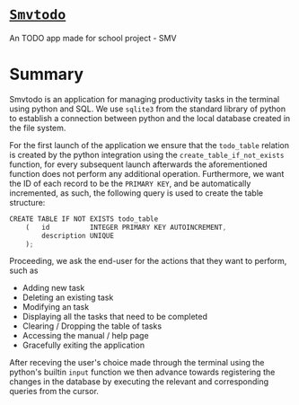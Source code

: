 # [`Smvtodo`](https://github.com/Achxy/smvtodo)
An TODO app made for school project - SMV

# Summary
Smvtodo is an application for managing productivity tasks in the terminal using python and SQL.
We use `sqlite3` from the standard library of python to establish a connection between python and the local database created in the file system.

For the first launch of the application we ensure that the `todo_table` relation is created by the python integration using the `create_table_if_not_exists` function, for every subsequent launch afterwards the aforementioned function does not perform any additional operation. Furthermore, we want the ID of each record to be the `PRIMARY KEY`, and be automatically incremented, as such, the following query is used to create the table structure:

```js
CREATE TABLE IF NOT EXISTS todo_table
    (   id          INTEGER PRIMARY KEY AUTOINCREMENT,
        description UNIQUE
    );
```

Proceeding, we ask the end-user for the actions that they want to perform, such as
- Adding new task
- Deleting an existing task
- Modifying an task
- Displaying all the tasks that need to be completed
- Clearing / Dropping the table of tasks
- Accessing the manual / help page
- Gracefully exiting the application


After receving the user's choice made through the terminal using the python's builtin `input` function we then advance towards registering the changes in the database by executing the relevant and corresponding queries from the cursor.

